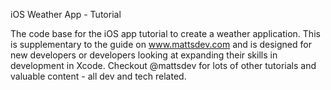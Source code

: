iOS Weather App - Tutorial 

The code base for the iOS app tutorial to create a weather application. This is supplementary to the guide on www.mattsdev.com and is designed for new developers or developers looking at expanding their skills in development in Xcode. 
Checkout @mattsdev for lots of other tutorials and valuable content - all dev and tech related.
